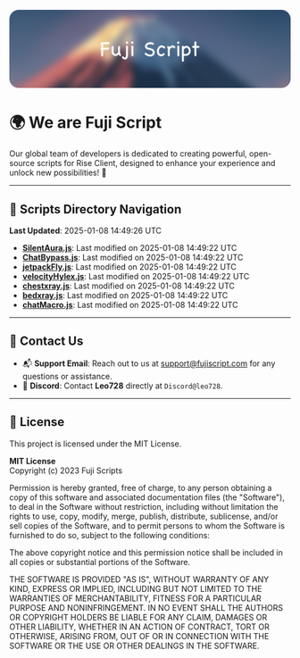![Banner](.github/b.webp)

# 🌍 **We are Fuji Script**

Our global team of developers is dedicated to creating powerful, open-source scripts for Rise Client, designed to enhance your experience and unlock new possibilities! 🌟

---
<!-- SCRIPTS_NAVIGATION_START -->
## 📂 **Scripts Directory Navigation**

**Last Updated**: 2025-01-08 14:49:26 UTC

- **[SilentAura.js](scripts/SilentAura.js)**: Last modified on 2025-01-08 14:49:22 UTC
- **[ChatBypass.js](scripts/ChatBypass.js)**: Last modified on 2025-01-08 14:49:22 UTC
- **[jetpackFly.js](scripts/jetpackFly.js)**: Last modified on 2025-01-08 14:49:22 UTC
- **[velocityHylex.js](scripts/velocityHylex.js)**: Last modified on 2025-01-08 14:49:22 UTC
- **[chestxray.js](scripts/chestxray.js)**: Last modified on 2025-01-08 14:49:22 UTC
- **[bedxray.js](scripts/bedxray.js)**: Last modified on 2025-01-08 14:49:22 UTC
- **[chatMacro.js](scripts/chatMacro.js)**: Last modified on 2025-01-08 14:49:22 UTC

<!-- SCRIPTS_NAVIGATION_END -->

---

## 💬 **Contact Us**  
- 📬 **Support Email**: Reach out to us at [support@fujiscript.com](mailto:support@fujiscript.com) for any questions or assistance.  
- 💬 **Discord**: Contact **Leo728** directly at `Discord@leo728`.

---

## 📜 **License**

This project is licensed under the MIT License.  

**MIT License**  
Copyright (c) 2023 Fuji Scripts  

Permission is hereby granted, free of charge, to any person obtaining a copy of this software and associated documentation files (the "Software"), to deal in the Software without restriction, including without limitation the rights to use, copy, modify, merge, publish, distribute, sublicense, and/or sell copies of the Software, and to permit persons to whom the Software is furnished to do so, subject to the following conditions:  

The above copyright notice and this permission notice shall be included in all copies or substantial portions of the Software.  

THE SOFTWARE IS PROVIDED "AS IS", WITHOUT WARRANTY OF ANY KIND, EXPRESS OR IMPLIED, INCLUDING BUT NOT LIMITED TO THE WARRANTIES OF MERCHANTABILITY, FITNESS FOR A PARTICULAR PURPOSE AND NONINFRINGEMENT. IN NO EVENT SHALL THE AUTHORS OR COPYRIGHT HOLDERS BE LIABLE FOR ANY CLAIM, DAMAGES OR OTHER LIABILITY, WHETHER IN AN ACTION OF CONTRACT, TORT OR OTHERWISE, ARISING FROM, OUT OF OR IN CONNECTION WITH THE SOFTWARE OR THE USE OR OTHER DEALINGS IN THE SOFTWARE.  
